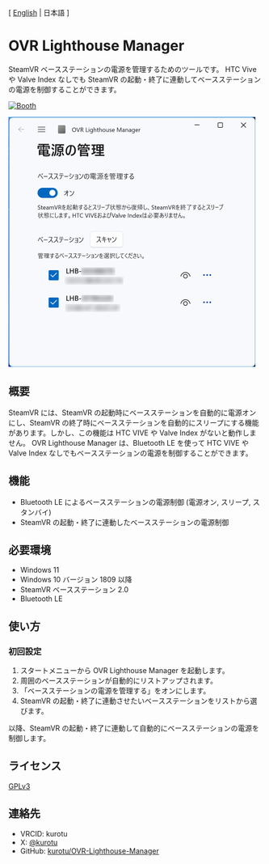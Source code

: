 [ [English](./README.md) | 日本語 ]

# OVR Lighthouse Manager

SteamVR ベースステーションの電源を管理するためのツールです。
HTC Vive や Valve Index なしでも SteamVR の起動・終了に連動してベースステーションの電源を制御することができます。

<a href="https://kurotu.booth.pm/items/5315515">
    <img src="https://asset.booth.pm/static-images/banner/200x40_01.png" alt="Booth"></img>
</a>

<img src="./Screenshots/Screenshot-JP-Light.png" alt="OVR Lighthouse Manager" width="489px" ></img>

## 概要

SteamVR には、SteamVR の起動時にベースステーションを自動的に電源オンにし、SteamVR の終了時にベースステーションを自動的にスリープにする機能があります。しかし、この機能は HTC VIVE や Valve Index がないと動作しません。
OVR Lighthouse Manager は、Bluetooth LE を使って HTC VIVE や Valve Index なしでもベースステーションの電源を制御することができます。

## 機能

- Bluetooth LE によるベースステーションの電源制御 (電源オン, スリープ, スタンバイ)
- SteamVR の起動・終了に連動したベースステーションの電源制御

## 必要環境

- Windows 11
- Windows 10 バージョン 1809 以降
- SteamVR ベースステーション 2.0
- Bluetooth LE

## 使い方

### 初回設定

1. スタートメニューから OVR Lighthouse Manager を起動します。
2. 周囲のベースステーションが自動的にリストアップされます。
3. 「ベースステーションの電源を管理する」をオンにします。
4. SteamVR の起動・終了に連動させたいベースステーションをリストから選びます。

以降、SteamVR の起動・終了に連動して自動的にベースステーションの電源を制御します。

## ライセンス

[GPLv3](./LICENSE)

## 連絡先

- VRCID: kurotu
- X: [@kurotu](https://twitter.com/kurotu)
- GitHub: [kurotu/OVR-Lighthouse-Manager](https://github.com/kurotu/OVR-Lighthouse-Manager)
